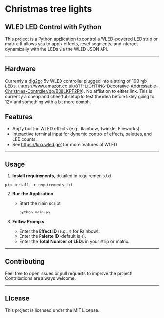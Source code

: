 # Christmas tree lights

## WLED LED Control with Python

This project is a Python application to control a WLED-powered LED strip or matrix. It allows you to apply effects, reset segments, and interact dynamically with the LEDs via the WLED JSON API.

---

## Hardware

Currently a [dig2go](https://dig2go.info/) 5v WLED controller plugged into a string of 100 rgb LEDs. (https://www.amazon.co.uk/BTF-LIGHTING-Decorative-Addressable-Christmas-Controller/dp/B08LKPF2PX). No affliation to either link. This is currently a cheap and cheerful setup to test the idea before likley going to 12V and something with a bit more oomph. 

## Features
- Apply built-in WLED effects (e.g., Rainbow, Twinkle, Fireworks).
- Interactive terminal input for dynamic control of effects, palettes, and LED counts.
- See https://kno.wled.ge/ for more features of WLED

---

## Usage

1. **Install requirements**, detailed in requirements.txt
```
pip install -r requirements.txt
```

2. **Run the Application**
   - Start the main script:
     ```bash
     python main.py
     ```

3. **Follow Prompts**
   - Enter the **Effect ID** (e.g., `9` for Rainbow).
   - Enter the **Palette ID** (default is `0`).
   - Enter the **Total Number of LEDs** in your strip or matrix.

---

## Contributing
Feel free to open issues or pull requests to improve the project! Contributions are always welcome.

---

## License
This project is licensed under the MIT License.